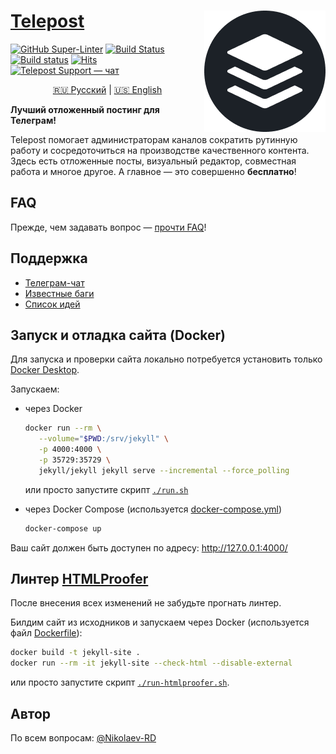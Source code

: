 # <a href="https://telepost.me/">Telepost</a> <img src="images/telepost_icon-194x194.png" alt="Telepost logo" align="right" />

[![GitHub Super-Linter](https://github.com/Telepost-me/telepost-me.github.io/workflows/Linters/badge.svg)](https://github.com/marketplace/actions/super-linter)
[![Build Status](https://travis-ci.com/Telepost-me/telepost-me.github.io.svg?branch=master)](https://travis-ci.com/Telepost-me/telepost-me.github.io)
[![Build status](https://ci.appveyor.com/api/projects/status/fae40em4uff3avkp/branch/master?svg=true)](https://ci.appveyor.com/project/nikolaev-rd/telepost-me-github-io/branch/master)
[![Hits](https://hits.seeyoufarm.com/api/count/incr/badge.svg?url=https%3A%2F%2Fgithub.com%2FTelepost-me%2Ftelepost-me.github.io&count_bg=%2379C83D&title_bg=%23555555&icon=telegram.svg&icon_color=%23F5F5F5&title=hits&edge_flat=false)](https://hits.seeyoufarm.com)
[![Telepost Support — чат](https://shields.io/badge/Telepost-Чат-green?logo=telegram&style=social)](https://t.me/joinchat/Ypg01CdfpW5jNWFi)

<p align="center">
   <a href="README.md">🇷🇺 Русский</a> | <a href="README.en.md">🇺🇸 English</a>
</p>

**Лучший отложенный постинг для Телеграм!**

Telepost помогает администраторам каналов сократить рутинную работу и сосредоточиться на производстве качественного контента. Здесь есть отложенные посты, визуальный редактор, совместная работа и многое другое. А главное — это совершенно **бесплатно**!

## FAQ

Прежде, чем задавать вопрос — [прочти FAQ](https://telepost-me.github.io/faq)!

## Поддержка

* [Телеграм-чат](https://t.me/joinchat/Ypg01CdfpW5jNWFi)
* [Известные баги](https://github.com/Telepost-me/support/issues?q=is%3Aissue+is%3Aopen+label%3Abug)
* [Список идей](https://github.com/Telepost-me/support/issues?q=is%3Aissue+is%3Aopen+label%3Aidea)

## Запуск и отладка сайта (Docker)

Для запуска и проверки сайта локально потребуется установить только [Docker Desktop](https://docs.docker.com/desktop/).

Запускаем:

* через Docker

   ```bash
   docker run --rm \
      --volume="$PWD:/srv/jekyll" \
      -p 4000:4000 \
      -p 35729:35729 \
      jekyll/jekyll jekyll serve --incremental --force_polling
   ```

   или просто запустите скрипт [`./run.sh`](run.sh)

* через Docker Compose (используется [docker-compose.yml](docker-compose.yml))

   ```bash
   docker-compose up
   ```

Ваш сайт должен быть доступен по адресу: <http://127.0.0.1:4000/>

## Линтер [HTMLProofer](https://github.com/gjtorikian/html-proofer)

После внесения всех изменений не забудьте прогнать линтер.

Билдим сайт из исходников и запускаем через Docker (используется файл [Dockerfile](Dockerfile)):

```bash
docker build -t jekyll-site .
docker run --rm -it jekyll-site --check-html --disable-external
```

или просто запустите скрипт [`./run-htmlproofer.sh`](run-htmlproofer.sh).

## Автор

По всем вопросам: [@Nikolaev-RD](https://github.com/nikolaev-rd)
